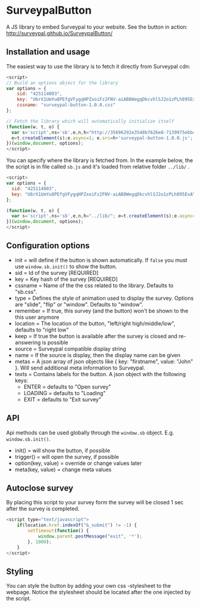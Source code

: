# SurveypalButton

A JS library to embed Surveypal to your website. See the button in action: http://surveypal.github.io/SurveypalButton/

## Installation and usage

The easiest way to use the library is to fetch it directly from Surveypal cdn:
```javascript
<script>
// Build an options object for the library
var options = {
	sid: "425114003",
	key: "U6rX1UmYu8PEfgVFygqHPZxoiFz2FNV-aiAB8WegqDkcvhlSJ2o1zPLh895ExAYE",
	cssname: "surveypal-button-1.0.0.css"
};

// Fetch the library which will automatically initialize itself
(function(w, t, o) {
  var s='script',ns='sb',e,n,h="http://35696292e3548b7626e8-7139975ebb420828147d923433383bf8.r48.cf3.rackcdn.com/";
  e=t.createElement(s);e.async=1; e.src=h+'surveypal-button-1.0.0.js'; w[ns]=w[ns]||{};w[ns].o=o;w[ns].h=h;n=t.getElementsByTagName(s)[0];n.parentNode.insertBefore(e,n);
})(window,document, options);
</script>
```

You can specify where the library is fetched from. In the example below, the the script is in file called `sb.js` and it's loaded from relative folder `../lib/` .

```javascript
<script>
var options = {
  sid: "425114003",
  key: "U6rX1UmYu8PEfgVFygqHPZxoiFz2FNV-aiAB8WegqDkcvhlSJ2o1zPLh895ExAYE"
};

(function(w, t, o) {
  var s='script',ns='sb',e,n,h="../lib/"; e=t.createElement(s);e.async=1; e.src=h+'sb.js'; w[ns]=w[ns]||{};w[ns].o=o;w[ns].h=h;n=t.getElementsByTagName(s)[0];n.parentNode.insertBefore(e,n);
})(window,document, options);
</script>
```

## Configuration options

* init = will define if the button is shown automatically. If `false` you must use `window.sb.init()` to show the button.
* sid = Id of the survey [REQUIRED]
* key = Key hash of the survey [REQUIRED]
* cssname = Name of the the css related to the library. Defaults to "sb.css".
* type = Defines the style of animation used to display the survey. Options are "slide", "flip" or "window". Defaults to "window".
* remember = If true, this survey (and the button) won't be shown to the this user anymore
* location = The location of the button, "left/right high/middle/low", defaults to "right low"
* keep = If true the button is available after the survey is closed and re-answering is possible
* source = Surveypal compatible display string
* name = If the source is display, then the display name can be given
* metas = A json array of json objects like { key: "firstname", value: "John" }. Will send additional meta information to Surveypal.
* texts = Contains labels for the button. A json object with the following keys:
  * ENTER = defaults to "Open survey"
  * LOADING = defaults to "Loading"
  * EXIT = defaults to "Exit survey"

## API

Api methods can be used globally through the `window.sb` object. E.g. `window.sb.init()`.

* init() = will show the button, if possible
* trigger() = will open the survey, if possible
* option(key, value) = override or change values later
* meta(key, value) = change meta values

## Autoclose survey

By placing this script to your survey form the survey will be closed 1 sec after the survey is completed.

```javascript
<script type="text/javascript">
	if(location.href.indexOf("&_submit") != -1) {
		setTimeout(function() {
			window.parent.postMessage("exit", '*');
		}, 1000);
	}
</script>
```

## Styling

You can style the button by adding your own css -stylesheet to the webpage. Notice the stylesheet should be located after the one injected by the script.